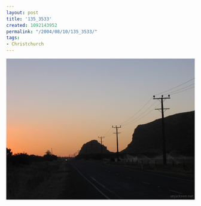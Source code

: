 ```yaml
---
layout: post
title: '135_3533'
created: 1092143952
permalink: "/2004/08/10/135_3533/"
tags:
- Christchurch
---
```


<img src="/image/images/135_3533-1219.jpg"/>

